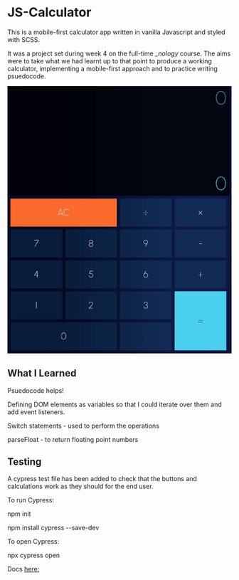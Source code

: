 # JS-Calculator

This is a mobile-first calculator app written in vanilla Javascript and styled with SCSS. 

It was a project set during week 4 on the full-time  *_nology* course. The aims were to take what we had learnt up to that point to produce a working calculator, implementing a mobile-first approach and to practice writing psuedocode.

![Javascript Calculator](https://github.com/AdamDCosta/JS-Calculator/blob/main/JS-calculator.JPG)

## What I Learned

Psuedocode helps!

Defining DOM elements as variables so that I could iterate over them and add event listeners.

Switch statements - used to perform the operations

parseFloat - to return floating point numbers


## Testing

A cypress test file has been added to check that the buttons and calculations work as they should for the end user.

To run Cypress:

npm init

npm install cypress --save-dev

To open Cypress:

npx cypress open

Docs [here:](https://docs.cypress.io/guides/getting-started/installing-cypress#System-requirements)

